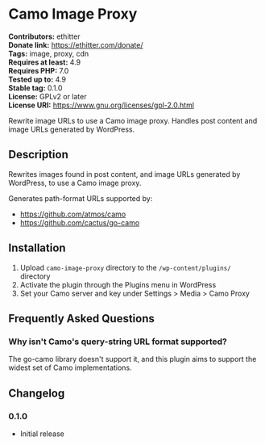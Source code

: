 # Camo Image Proxy #
**Contributors:** ethitter  
**Donate link:** https://ethitter.com/donate/  
**Tags:** image, proxy, cdn  
**Requires at least:** 4.9  
**Requires PHP:** 7.0  
**Tested up to:** 4.9  
**Stable tag:** 0.1.0  
**License:** GPLv2 or later  
**License URI:** https://www.gnu.org/licenses/gpl-2.0.html  

Rewrite image URLs to use a Camo image proxy. Handles post content and image URLs generated by WordPress.

## Description ##

Rewrites images found in post content, and image URLs generated by WordPress, to use a Camo image proxy.

Generates path-format URLs supported by:

* https://github.com/atmos/camo
* https://github.com/cactus/go-camo

## Installation ##

1. Upload `camo-image-proxy` directory to the `/wp-content/plugins/` directory
1. Activate the plugin through the Plugins menu in WordPress
1. Set your Camo server and key under Settings > Media > Camo Proxy

## Frequently Asked Questions ##

### Why isn't Camo's query-string URL format supported? ###

The go-camo library doesn't support it, and this plugin aims to support the widest set of Camo implementations.

## Changelog ##

### 0.1.0 ###
* Initial release
